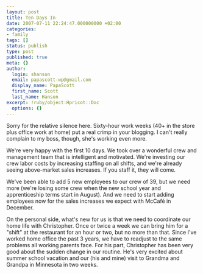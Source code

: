```yaml
---
layout: post
title: Ten Days In
date: 2007-07-11 22:24:47.000000000 +02:00
categories:
- family
tags: []
status: publish
type: post
published: true
meta: {}
author:
  login: shanson
  email: papascott-wp@gmail.com
  display_name: PapaScott
  first_name: Scott
  last_name: Hanson
excerpt: !ruby/object:Hpricot::Doc
  options: {}
---
```

<p>Sorry for the relative silence here. Sixty-hour work weeks (40+ in the store plus office work at home) put a real crimp in your blogging. I can't really complain to my boss, though, she's working even more.</p>
<p>We're very happy with the first 10 days. We took over a wonderful crew and management team that is intelligent and motivated. We're investing our crew labor costs by increasing staffing on all shifts, and we're already seeing above-market sales increases. If you staff it, they will come. </p>
<p>We've been able to add 5 new employees to our crew of 39, but we need more (we're losing some crew when the new school year and apprenticeship terms start in August). And we need to start adding employees now for the sales increases we expect with McCafé in December.</p>
<p>On the personal side, what's new for us is that we need to coordinate our home life with Christopher. Once or twice a week we can bring him for a "shift" at the restaurant for an hour or two, but no more than that. Since I've worked home office the past 3 years, we have to readjust to the same problems all working parents face. For his part, Christopher has been very good about the sudden change in our routine. He's very excited about summer school vacation and our (his and mine) visit to Grandma and Grandpa in Minnesota in two weeks.</p>
